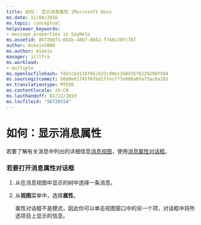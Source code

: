 ```yaml
---
title: 如何： 显示消息属性 |Microsoft Docs
ms.date: 11/04/2016
ms.topic: conceptual
helpviewer_keywords:
- message properties in SpyHelp
ms.assetid: 8b72b071-691b-48b7-8852-f748c20fc787
author: mikejo5000
ms.author: mikejo
manager: jillfra
ms.workload:
- multiple
ms.openlocfilehash: fddccbd116f65cb22cd0e12b8435f8229298f504
ms.sourcegitcommit: b0d8e61745f67bd1f7ecf7fe080a0fe73ac6a181
ms.translationtype: MTE95
ms.contentlocale: zh-CN
ms.lasthandoff: 02/22/2019
ms.locfileid: "56720154"
---
```

# <a name="how-to-display-message-properties"></a>如何：显示消息属性
若要了解有关消息中列出的详细信息[消息视图](../debugger/messages-view.md)，使用[消息属性对话框](../debugger/message-properties-dialog-box.md)。

### <a name="to-open-a-message-properties-dialog-box"></a>若要打开消息属性对话框

1. 从在消息视图中显示的树中选择一条消息。

2. 从**视图**菜单中，选择**属性**。

   属性对话框不是模式，因此你可以单击视图窗口中的另一个项，对话框中将所选项目上显示的信息。